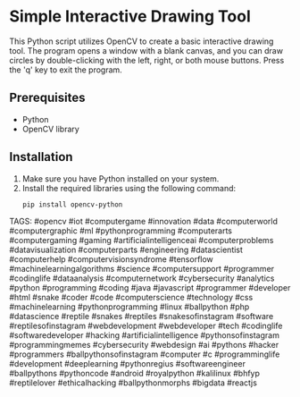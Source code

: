 # Simple Interactive Drawing Tool

This Python script utilizes OpenCV to create a basic interactive drawing tool. The program opens a window with a blank canvas, and you can draw circles by double-clicking with the left, right, or both mouse buttons. Press the 'q' key to exit the program.

## Prerequisites
- Python
- OpenCV library

## Installation
1. Make sure you have Python installed on your system.
2. Install the required libraries using the following command:
   ```bash
   pip install opencv-python


TAGS: 
#opencv #iot #computergame #innovation #data #computerworld #computergraphic #ml #pythonprogramming #computerarts #computergaming #gaming #artificialintelligenceai #computerproblems #datavisualization #computerparts #engineering #datascientist #computerhelp #computervisionsyndrome #tensorflow #machinelearningalgorithms #science #computersupport #programmer #codinglife #dataanalysis #computernetwork #cybersecurity #analytics #python #programming #coding #java #javascript #programmer #developer #html #snake #coder #code #computerscience #technology #css #machinelearning #pythonprogramming #linux #ballpython #php #datascience #reptile #snakes #reptiles #snakesofinstagram #software #reptilesofinstagram #webdevelopment #webdeveloper #tech #codinglife #softwaredeveloper #hacking #artificialintelligence #pythonsofinstagram #programmingmemes #cybersecurity #webdesign #ai #pythons #hacker #programmers #ballpythonsofinstagram #computer #c #programminglife #development #deeplearning #pythonregius #softwareengineer #ballpythons #pythoncode #android #royalpython #kalilinux #bhfyp #reptilelover #ethicalhacking #ballpythonmorphs #bigdata #reactjs
